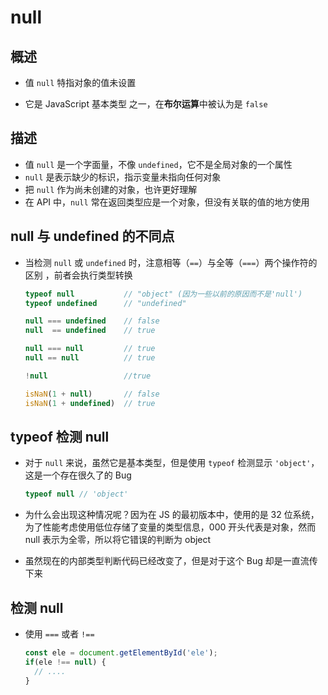 # null

## 概述

+ 值 `null` 特指对象的值未设置

+ 它是 JavaScript 基本类型 之一，在**布尔运算**中被认为是 `false`

## 描述

+ 值 `null` 是一个字面量，不像 `undefined`，它不是全局对象的一个属性
+ `null` 是表示缺少的标识，指示变量未指向任何对象
+ 把 `null` 作为尚未创建的对象，也许更好理解
+ 在 API 中，`null` 常在返回类型应是一个对象，但没有关联的值的地方使用

## null 与 undefined 的不同点

+ 当检测 `null` 或 `undefined` 时，注意相等（`==`）与全等（`===`）两个操作符的区别 ，前者会执行类型转换

  ```js
  typeof null           // "object" (因为一些以前的原因而不是'null')
  typeof undefined      // "undefined"

  null === undefined    // false
  null  == undefined    // true

  null === null         // true
  null == null          // true

  !null                 //true

  isNaN(1 + null)       // false
  isNaN(1 + undefined)  // true
  ```

## typeof 检测 null

+ 对于 `null` 来说，虽然它是基本类型，但是使用 `typeof` 检测显示 `'object'`，这是一个存在很久了的 Bug

  ```js
  typeof null // 'object'
  ```

+ 为什么会出现这种情况呢？因为在 JS 的最初版本中，使用的是 32 位系统，为了性能考虑使用低位存储了变量的类型信息，000 开头代表是对象，然而 null 表示为全零，所以将它错误的判断为 object&#x20;

+ 虽然现在的内部类型判断代码已经改变了，但是对于这个 Bug 却是一直流传下来

## 检测 null

+ 使用 `===` 或者 `!==`

  ```js
  const ele = document.getElementById('ele');
  if(ele !== null) {
    // ....
  }
  ```
